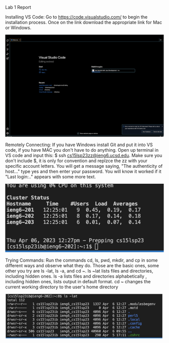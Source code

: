 Lab 1 Report

Installing VS Code:
Go to https://code.visualstudio.com/ to begin the installation process.
Once on the link download the appropriate link for Mac or Windows.

![Image](CSE15L1-VSCode.png)

Remotely Connecting:
If you have Windows install Git and put it into VS code, if you have MAC you don't have to do anything. 
Open up terminal in VS code and input this: $ ssh cs15lsp23zz@ieng6.ucsd.edu. 
Make sure you don't include $, it is only for convention and replzce the zz with your specific account letters.
You will get a message saying, "The authenticity of host..." type yes and then enter your password.
You will know it worked if it "Last login:.." appears with some more text.

![Image](CSE15L1-ExCode.png)

Trying Commands:
Run the commands cd, ls, pwd, mkdir, and cp in some different ways and observe what they do.
Those are the basic ones, some other you try are ls -lat, ls -a, and cd ~.
ls ~lat lists files and directories, including hidden ones.
ls -a lists files and directories alphabetically , including hidden ones, lists output in default format.
cd ~ changes the current working directory to the user's home directory

![Image](CSE15LTryingCommands.png)


